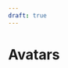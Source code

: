 ```yaml
---
draft: true
---
```


# Avatars
<!-- TODO: This page will contain an introduction to the Avatars section -->
